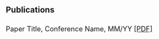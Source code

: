 <h2 style="margin: 2px 0px -10px;">
  <a href="/html_source_file/publications.html" style="text-decoration: none; color: inherit;">Publications</a>
</h2>
<br>
<div style="font-size: 18px; line-height: 1.6;">
  <p>
    Paper Title, Conference Name, MM/YY
    <a href="/assets/files/paper1.pdf" target="_blank">[PDF]</a>
  </p>
</div>
